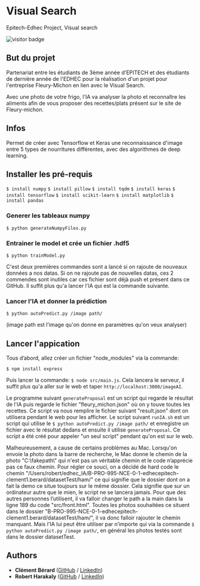 # Visual Search
Epitech-Edhec Project, Visual search

![visitor badge](https://visitor-badge.glitch.me/badge?page_id=twisterrr.epitech_x_edhec_2021&left_color=purple&right_color=grey)

## But du projet

Partenariat entre les étudiants de 3ème année d'EPITECH et des étudiants de dernière année de l'EDHEC pour la réalisation d'un projet pour l'entreprise Fleury-Michon en lien avec le Visual Search.

Avec une photo de votre frigo, l'IA va analyser la photo et reconnaître les aliments afin de vous proposer des recettes/plats présent sur le site de Fleury-michon.

## Infos

Permet de créer avec Tensorflow et Keras une reconnaissance d'image entre 5 types de nourritures différentes, avec des algorithmes de deep learning.

## Installer les pré-requis

`$ install numpy`
`$ install pillow`
`$ install tqdm`
`$ install keras`
`$ install tensorflow`
`$ install scikit-learn`
`$ install matplotlib`
`$ install pandas`

### Generer les tableaux numpy

`$ python generateNumpyFiles.py`

### Entrainer le model et crée un fichier .hdf5

`$ python trainModel.py`

C'est deux premières commandes sont a lancé si on rajoute de nouveaux données a nos datas. Si on ne rajoute pas de nouvelles datas, ces 2 commendes sont inutiles car ces fichier sont déjà push et présent dans ce GitHub. Il suffit plus qu'a lancer l'IA qui est la commande suivante.

### Lancer l'IA et donner la prédiction 

`$ python autoPredict.py /image path/`

(image path est l'image qu'on donne en paramètres qu'on veux analyser)

## Lancer l'appication

Tous d’abord, allez créer un fichier "node_modules" via la commande:

`$ npm install express`

Puis lancer la commande: `$ node src/main.js`. Cela lancera le serveur, il suffit plus qu'a aller sur le web et taper `http://localhost:3000/imageAI`.

Le programme suivant `generateProposal` est un script qui regarde le résultat de l'IA puis regarde le fichier "fleury_michon.json" où on y touve toutes les recettes. Ce script va nous remplire le fichier suivant "result.json" dont on utilisera pendant le web pour les afficher.
Le script suivant `runIA.sh` est un script qui utilise le `$ python autoPredict.py /image path/` et enregistre un fichier avec le résultat dedans et ensuite il utilise `generateProposal`. Ce script a été créé pour appeler "un seul script" pendant qu'on est sur le web.

Malheureusement, a cause de certains problèmes au Mac. Lorsqu'on envoie la photo dans la barre de recherche, le Mac donne le chemin de la photo "C:\\fakepath\\" qui n'est pas un véritable chemin et le code n’apprécie pas ce faux chemin. Pour régler ce souci, on a décidé de hard code le chemin "/Users/robert/edhec_IA/B-PRO-995-NCE-0-1-edhecepitech-clement1.berard/datasetTest/ham/" ce qui signifie que le dossier dont on a fait la demo ce situe toujours sur le même dossier. Cela signifie que sur un ordinateur autre que le mien, le script ne se lancera jamais. Pour que des autres personnes l’utilisent, il va falloir changer le path a la main dans la ligne 189 du code "src/front.html". Toutes les photos souhaitées ce situent dans le dossier "B-PRO-995-NCE-0-1-edhecepitech-clement1.berard/datasetTest/ham/", il va donc falloir rajouter le chemin manquant.
Mais l'IA lui peut être utiliser par n’importe qui via la commande `$ python autoPredict.py /image path/`, en général les photos testés sont dans le dossier datasetTest.


## Authors

* **Clément Bérard** ([GitHub](https://github.com/Twisterrr) / [LinkedIn](https://www.linkedin.com/in/clementberard/))
* **Robert Harakaly** ([GitHub](https://github.com/RobertSparadrap) / [LinkedIn](https://www.linkedin.com/in/robert-harakaly-3b19391a1/))
